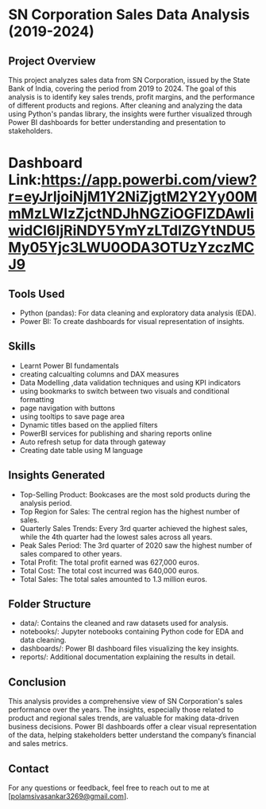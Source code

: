 
# SN Corporation Sales Data Analysis (2019-2024)

## Project Overview
This project analyzes sales data from SN Corporation, issued by the State Bank of India, covering the period from 2019 to 2024. The goal of this analysis is to identify key sales trends, profit margins, and the performance of different products and regions. After cleaning and analyzing the data using Python's pandas library, the insights were further visualized through Power BI dashboards for better understanding and presentation to stakeholders.

# Dashboard Link:https://app.powerbi.com/view?r=eyJrIjoiNjM1Y2NiZjgtM2Y2Yy00MmMzLWIzZjctNDJhNGZiOGFlZDAwIiwidCI6IjRiNDY5YmYzLTdlZGYtNDU5My05Yjc3LWU0ODA3OTUzYzczMCJ9

## Tools Used
* Python (pandas): For data cleaning and exploratory data analysis (EDA).
* Power BI: To create dashboards for visual representation of insights.
## Skills
* Learnt Power BI fundamentals
* creating calcualting columns and DAX measures
* Data Modelling ,data validation techniques and using KPI indicators
* using bookmarks to switch between two visuals and conditional formatting
* page navigation with buttons
* using tooltips to save page area
* Dynamic titles based on the applied filters
* PowerBI services for publishing and sharing reports online
* Auto refresh setup for data through gateway
* Creating date table using M language

## Insights Generated
* Top-Selling Product: Bookcases are the most sold products during the analysis period.
* Top Region for Sales: The central region has the highest number of sales.
* Quarterly Sales Trends: Every 3rd quarter achieved the highest sales, while the 4th quarter had the lowest sales across all years.
* Peak Sales Period: The 3rd quarter of 2020 saw the highest number of sales compared to other years.
* Total Profit: The total profit earned was 627,000 euros.
* Total Cost: The total cost incurred was 640,000 euros.
* Total Sales: The total sales amounted to 1.3 million euros.
## Folder Structure
* data/: Contains the cleaned and raw datasets used for analysis.
* notebooks/: Jupyter notebooks containing Python code for EDA and data cleaning.
* dashboards/: Power BI dashboard files visualizing the key insights.
* reports/: Additional documentation explaining the results in detail.
## Conclusion
This analysis provides a comprehensive view of SN Corporation's sales performance over the years. The insights, especially those related to product and regional sales trends, are valuable for making data-driven business decisions. Power BI dashboards offer a clear visual representation of the data, helping stakeholders better understand the company’s financial and sales metrics.

## Contact
For any questions or feedback, feel free to reach out to me at [polamsivasankar3269@gmail.com].  


